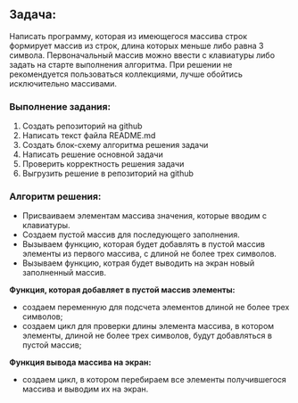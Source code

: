 ## **Задача:**
Написать программу, которая из имеющегося массива строк формирует массив из строк, длина которых меньше либо равна 3 символа. Первоначальный массив можно ввести с клавиатуры либо задать на старте выполнения алгоритма. При решении не рекомендуется пользоваться коллекциями, лучше обойтись исключительно массивами.

 ### **Выполнение задания:**
 1. Создать репозиторий на github
 2. Написать текст файла README.md
 3. Создать блок-схему алгоритма решения задачи
 4. Написать решение основной задачи
 5. Проверить корректность решения задачи
 6. Выгрузить решение в репозиторий на github

 ### **Алгоритм решения:**
 * Присваиваем элементам массива значения, которые вводим с клавиатуры.
 * Создаем пустой массив для последующего заполнения.
 * Вызываем функцию, которая будет добавлять в пустой массив элементы из первого массива, с длиной не более трех символов.
 * Вызываем функцию, котрая будет выводить на экран новый заполненный массив.

 **Функция, которая добавляет в пустой массив элементы:**

* создаем переменную для подсчета элементов длиной не более трех символов;
* создаем цикл для проверки длины элемента массива, в котором элементы, длиной не более трех символов, будут добавляться в пустой массив;

**Функция вывода массива на экран:**

* создаем цикл, в котором перебираем все элементы получившегося массива и выводим их на экран.